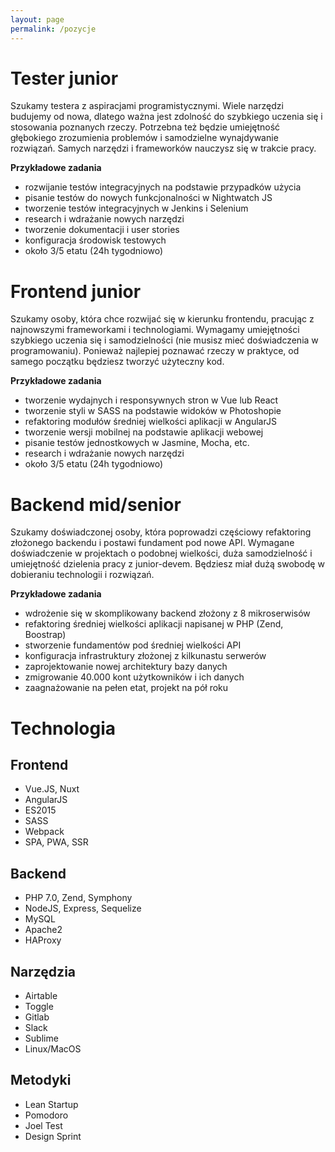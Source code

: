 ```yaml
---
layout: page
permalink: /pozycje
---
```


# Tester junior
Szukamy testera z aspiracjami programistycznymi. Wiele narzędzi budujemy od nowa, dlatego ważna jest zdolność do szybkiego uczenia się i stosowania poznanych rzeczy. Potrzebna też będzie umiejętność głębokiego zrozumienia problemów i samodzielne wynajdywanie rozwiązań. Samych narzędzi i frameworków nauczysz się w trakcie pracy.

**Przykładowe zadania**
- rozwijanie testów integracyjnych na podstawie przypadków użycia
- pisanie testów do nowych funkcjonalności w Nightwatch JS
- tworzenie testów integracyjnych w Jenkins i Selenium
- research i wdrażanie nowych narzędzi
- tworzenie dokumentacji i user stories
- konfiguracja środowisk testowych
- około 3/5 etatu (24h tygodniowo)

# Frontend junior
Szukamy osoby, która chce rozwijać się w kierunku frontendu, pracując z najnowszymi frameworkami i technologiami. Wymagamy umiejętności szybkiego uczenia się i samodzielności (nie musisz mieć doświadczenia w programowaniu). Ponieważ najlepiej poznawać rzeczy w praktyce, od samego początku będziesz tworzyć użyteczny kod.

**Przykładowe zadania**
- tworzenie wydajnych i responsywnych stron w Vue lub React
- tworzenie styli w SASS na podstawie widoków w Photoshopie
- refaktoring modułów średniej wielkości aplikacji w AngularJS
- tworzenie wersji mobilnej na podstawie aplikacji webowej
- pisanie testów jednostkowych w Jasmine, Mocha, etc.
- research i wdrażanie nowych narzędzi
- około 3/5 etatu (24h tygodniowo)

# Backend mid/senior
Szukamy doświadczonej osoby, która poprowadzi częściowy refaktoring złożonego backendu i postawi fundament pod nowe API. Wymagane doświadczenie w projektach o podobnej wielkości, duża samodzielność i umiejętność dzielenia pracy z junior-devem. Będziesz miał dużą swobodę w dobieraniu technologii i rozwiązań.

**Przykładowe zadania**
- wdrożenie się w skomplikowany backend złożony z 8 mikroserwisów
- refaktoring średniej wielkości aplikacji napisanej w PHP (Zend, Boostrap)
- stworzenie fundamentów pod średniej wielkości API
- konfiguracja infrastruktury złożonej z kilkunastu serwerów
- zaprojektowanie nowej architektury bazy danych
- zmigrowanie 40.000 kont użytkowników i ich danych
- zaagnażowanie na pełen etat, projekt na pół roku

# Technologia
## Frontend
- Vue.JS, Nuxt
- AngularJS
- ES2015
- SASS
- Webpack
- SPA, PWA, SSR

## Backend
- PHP 7.0, Zend, Symphony
- NodeJS, Express, Sequelize
- MySQL
- Apache2
- HAProxy

## Narzędzia
- Airtable
- Toggle
- Gitlab
- Slack
- Sublime
- Linux/MacOS

## Metodyki
- Lean Startup
- Pomodoro
- Joel Test
- Design Sprint
